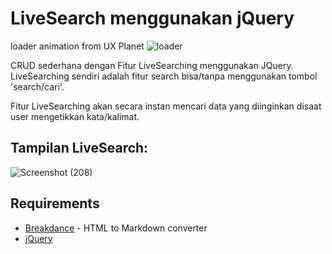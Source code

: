 # LiveSearch menggunakan jQuery

loader animation from UX Planet
![loader](https://user-images.githubusercontent.com/109846033/187922342-5bc7238f-bf84-4120-a4ea-69e01ca7bd77.gif)

CRUD sederhana dengan Fitur LiveSearching menggunakan JQuery. LiveSearching sendiri adalah fitur search bisa/tanpa menggunakan tombol 'search/cari'.

Fitur LiveSearching akan secara instan mencari data yang diinginkan disaat user mengetikkan kata/kalimat.

## Tampilan LiveSearch:
![Screenshot (208)](https://user-images.githubusercontent.com/109846033/187924597-cf27103b-0a6b-4dd6-9a54-904e2579e1b4.png)

## Requirements
- [Breakdance](https://breakdance.github.io/breakdance/) - HTML
to Markdown converter
- [jQuery](https://jquery.com/download/)
